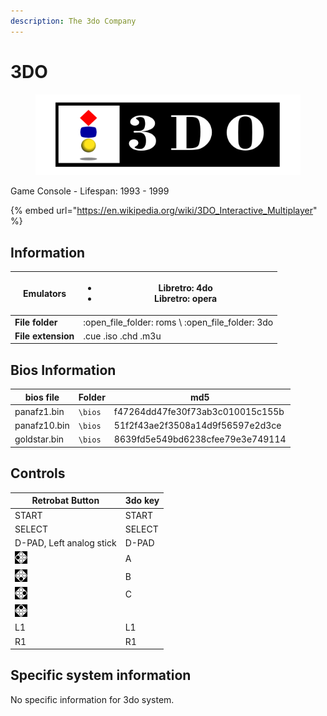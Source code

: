 ```yaml
---
description: The 3do Company
---
```


# 3DO

<figure><img src="https://raw.githubusercontent.com/fabricecaruso/es-theme-carbon/5149a33eed46b2af638b06119397d4023b75131f/art/logos/3do.svg" alt=""><figcaption></figcaption></figure>

Game Console - Lifespan: 1993 - 1999

{% embed url="https://en.wikipedia.org/wiki/3DO_Interactive_Multiplayer" %}

## Information

| **Emulators**      | <ul><li>Libretro: 4do</li><li>Libretro: opera</li></ul> |
| ------------------ | ------------------------------------------------------- |
| **File folder**    | :open\_file\_folder: roms \ :open\_file\_folder: 3do    |
| **File extension** | .cue .iso .chd .m3u                                     |

## Bios Information

| bios file    | Folder  | md5                              |
| ------------ | ------- | -------------------------------- |
| panafz1.bin  | `\bios` | f47264dd47fe30f73ab3c010015c155b |
| panafz10.bin | `\bios` | 51f2f43ae2f3508a14d9f56597e2d3ce |
| goldstar.bin | `\bios` | 8639fd5e549bd6238cfee79e3e749114 |

## Controls

| Retrobat Button                                 | 3do key |
| ----------------------------------------------- | ------- |
| START                                           | START   |
| SELECT                                          | SELECT  |
| D-PAD, Left analog stick                        | D-PAD   |
| ![](<../.gitbook/assets/image (2) (1) (1).png>) | A       |
| ![](<../.gitbook/assets/image (1) (2).png>)     | B       |
| ![](<../.gitbook/assets/image (4) (1).png>)     | C       |
| ![](<../.gitbook/assets/image (3) (1).png>)     |         |
| L1                                              | L1      |
| R1                                              | R1      |

## Specific system information

No specific information for 3do system.
